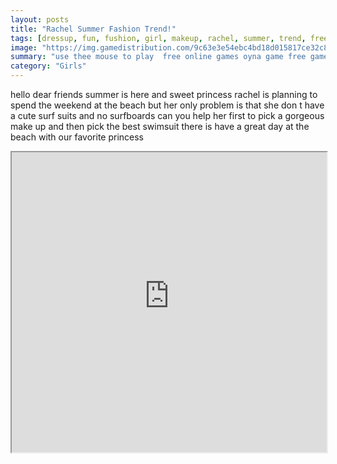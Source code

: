 ```yaml
---
layout: posts
title: "Rachel Summer Fashion Trend!"
tags: [dressup, fun, fushion, girl, makeup, rachel, summer, trend, free, online, games, oyna, game, free, games, play, play, games]
image: "https://img.gamedistribution.com/9c63e3e54ebc4bd18d015817ce32c8e8.jpg"
summary: "use thee mouse to play  free online games oyna game free games play play games"
category: "Girls"
---
```


hello dear friends summer is here and sweet princess rachel is planning to spend the weekend at the beach but her only problem is that she don t have a cute surf suits and no surfboards can you help her first to pick a gorgeous make up and then pick the best swimsuit there is have a great day at the beach with our favorite princess

<iframe width="100%" height="480px;" src="https://html5.gamedistribution.com/9c63e3e54ebc4bd18d015817ce32c8e8/"></iframe>